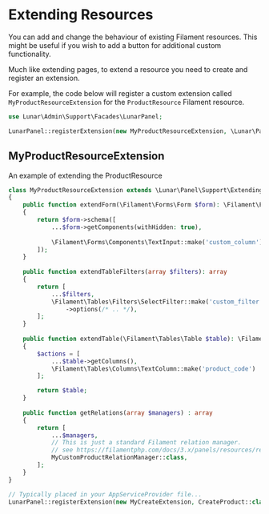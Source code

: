 # Extending Resources

You can add and change the behaviour of existing Filament resources. This might be useful if you wish to add a button for 
additional custom functionality.

Much like extending pages, to extend a resource you need to create and register an extension.

For example, the code below will register a custom extension called `MyProductResourceExtension` for the `ProductResource` Filament resource.

```php
use Lunar\Admin\Support\Facades\LunarPanel;

LunarPanel::registerExtension(new MyProductResourceExtension, \Lunar\Panel\Filament\Resources\ProductResource::class);
```

## MyProductResourceExtension

An example of extending the ProductResource

```php
class MyProductResourceExtension extends \Lunar\Panel\Support\Extending\ResourceExtension
{
    public function extendForm(\Filament\Forms\Form $form): \Filament\Forms\Form
    {
        return $form->schema([
            ...$form->getComponents(withHidden: true),
            
            \Filament\Forms\Components\TextInput::make('custom_column')
        ]);
    }
    
    public function extendTableFilters(array $filters): array
    {
        return [
            ...$filters,
            \Filament\Tables\Filters\SelectFilter::make('custom_filter')
                ->options(/* .. */),
        ];
    }
    
    public function extendTable(\Filament\Tables\Table $table): \Filament\Tables\Table
    {
        $actions = [
            ...$table->getColumns(),
            \Filament\Tables\Columns\TextColumn::make('product_code')
        ];

        return $table;
    }
    
    public function getRelations(array $managers) : array
    {
        return [
            ...$managers,
            // This is just a standard Filament relation manager.
            // see https://filamentphp.com/docs/3.x/panels/resources/relation-managers#creating-a-relation-manager
            MyCustomProductRelationManager::class,
        ];
    }
}

// Typically placed in your AppServiceProvider file...
LunarPanel::registerExtension(new MyCreateExtension, CreateProduct::class);
```
